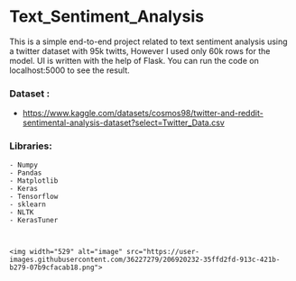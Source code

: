 # Text_Sentiment_Analysis



This is a simple end-to-end project related to text sentiment analysis using a twitter dataset with 95k twitts, However I used only 60k rows for the model. UI is written with the help of Flask. You can run the code on localhost:5000 to see the result.


### Dataset :

- https://www.kaggle.com/datasets/cosmos98/twitter-and-reddit-sentimental-analysis-dataset?select=Twitter_Data.csv

### Libraries:
    - Numpy
    - Pandas
    - Matplotlib
    - Keras
    - Tensorflow
    - sklearn
    - NLTK
    - KerasTuner
    
    
    
    <img width="529" alt="image" src="https://user-images.githubusercontent.com/36227279/206920232-35ffd2fd-913c-421b-b279-07b9cfacab18.png">
